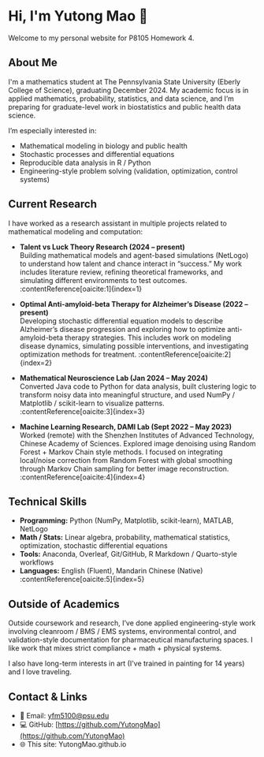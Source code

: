 # Hi, I'm Yutong Mao 👋

Welcome to my personal website for P8105 Homework 4.

## About Me
I'm a mathematics student at The Pennsylvania State University (Eberly College of Science), graduating December 2024. My academic focus is in applied mathematics, probability, statistics, and data science, and I’m preparing for graduate-level work in biostatistics and public health data science.

I’m especially interested in:
- Mathematical modeling in biology and public health
- Stochastic processes and differential equations
- Reproducible data analysis in R / Python
- Engineering-style problem solving (validation, optimization, control systems)

## Current Research
I have worked as a research assistant in multiple projects related to mathematical modeling and computation:

- **Talent vs Luck Theory Research (2024 – present)**  
  Building mathematical models and agent-based simulations (NetLogo) to understand how talent and chance interact in “success.” My work includes literature review, refining theoretical frameworks, and simulating different environments to test outcomes. :contentReference[oaicite:1]{index=1}

- **Optimal Anti-amyloid-beta Therapy for Alzheimer’s Disease (2022 – present)**  
  Developing stochastic differential equation models to describe Alzheimer’s disease progression and exploring how to optimize anti-amyloid-beta therapy strategies. This includes work on modeling disease dynamics, simulating possible interventions, and investigating optimization methods for treatment. :contentReference[oaicite:2]{index=2}

- **Mathematical Neuroscience Lab (Jan 2024 – May 2024)**  
  Converted Java code to Python for data analysis, built clustering logic to transform noisy data into meaningful structure, and used NumPy / Matplotlib / scikit-learn to visualize patterns. :contentReference[oaicite:3]{index=3}

- **Machine Learning Research, DAMI Lab (Sept 2022 – May 2023)**  
  Worked (remote) with the Shenzhen Institutes of Advanced Technology, Chinese Academy of Sciences. Explored image denoising using Random Forest + Markov Chain style methods. I focused on integrating local/noise correction from Random Forest with global smoothing through Markov Chain sampling for better image reconstruction. :contentReference[oaicite:4]{index=4}

## Technical Skills
- **Programming:** Python (NumPy, Matplotlib, scikit-learn), MATLAB, NetLogo  
- **Math / Stats:** Linear algebra, probability, mathematical statistics, optimization, stochastic differential equations  
- **Tools:** Anaconda, Overleaf, Git/GitHub, R Markdown / Quarto-style workflows  
- **Languages:** English (Fluent), Mandarin Chinese (Native) :contentReference[oaicite:5]{index=5}

## Outside of Academics
Outside coursework and research, I’ve done applied engineering-style work involving cleanroom / BMS / EMS systems, environmental control, and validation-style documentation for pharmaceutical manufacturing spaces. I like work that mixes strict compliance + math + physical systems.

I also have long-term interests in art (I've trained in painting for 14 years) and I love traveling.

## Contact & Links
- 📧 Email: yfm5100@psu.edu  
- 💻 GitHub: [https://github.com/YutongMao](https://github.com/YutongMao)
- 🌐 This site: YutongMao.github.io

